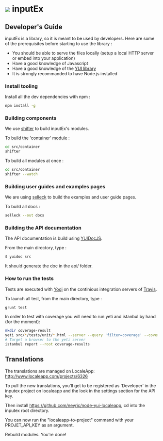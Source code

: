 ![](http://yuilibrary.com/img/yui-logo.png) inputEx
===================================================

Developer's Guide
-----------------

inputEx is a library, so it is meant to be used by developers. Here are
some of the prerequisites before starting to use the library :

-   You should be able to serve the files locally (setup a local HTTP
    server or embed into your application)
-   Have a good knowledge of Javascript
-   Have a good knowledge of the [YUI library](http://yuilibrary.com/)
-   It is strongly recommanded to have Node.js installed

### Install tooling

Install all the dev dependencies with npm :
```bash
npm install -g 
```

### Building components

We use [shifter](http://davglass.github.com/shifter/) to build inputEx's
modules.

To build the 'container' module :

```bash
cd src/container
shifter
```

To build all modules at once :

```bash
cd src/container
shifter --watch
```

### Building user guides and examples pages

We are using [selleck](http://rgrove.github.com/selleck/) to build the
examples and user guide pages.

To build all docs :

```bash
selleck --out docs
```

### Building the API documentation

The API documentation is build using
[YUIDocJS](https://github.com/yui/yuidoc).


From the main directory, type :

```bash
$ yuidoc src
```

It should generate the doc in the api/ folder.

### How to run the tests

Tests are executed with [Yogi](https://github.com/yui/yogi) on the continious integration servers of [Travis](https://travis-ci.org).

To launch all test, from the main directory, type :

```bash
grunt test
```

In order to test with coverage you will need to run yeti and istanbul by hand (for the moment):

```bash
mkdir coverage-result
yeti src/*/tests/unit/*.html --server --query 'filter=coverage' --coverage-dump coverage-result
# Target a browser to the yeti server
istanbul report --root coverage-results
```


Translations
------------

The translations are managed on LocaleApp: http://www.localeapp.com/projects/6326

To pull the new translations, you'll get to be registered as 'Developer' in the inputex project on localeapp and the look in the settings section for the API key.

Then install https://github.com/neyric/node-yui-localeapp, cd into the inputex root directory.

You can now run the "localeapp-to-project" command with your PROJET_API_KEY as an argument.

Rebuild modules. You're done!



